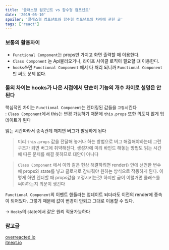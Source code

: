 ```yaml
---
title: '클래스형 컴포넌트 vs 함수형 컴포넌트'
date: '2019-05-10'
spoiler: '클래스형 컴포넌트와 함수형 컴포넌트의 차이에 관한 글'
tags: ['react']
--- 
```



### 보통의 활용차이

- `Functional Component`는 props만 가지고 화면 출력할 때 이용한다.  
 - `Class Component` 는  Api불러오거나, 라이프 사이클 로직이 필요할 떄 이용한다.  
 - `hooks`쓰면 `Functional Component` 에서 다 처리 되니까 `Functional Component`만 써도 문제 없다.  

### 둘의 차이는 hooks가 나온 시점에서 단순히 기능의 개수 차이로 설명은 안된다


 핵심적인 차이는 `Functional Component`는 렌더링된 값들을 `고정`시킨다  
: `Class Component`에서 this는 변경 가능하기 때문에 `this.props` 또한 의도치 않게 업데이트가 된다  

 읽는 시간따라서 종속관계 깨지면 버그가 발생하게 된다
 
 >미리 `this.props` 값을 전달해 놓거나 하는 방법으로 버그 해결해야하는데 그런 구조가 되면 버그에 취약해진다, 생성자에 미리 바인드 해놓는 방법도 읽는 시간에 따른 문제를 해결 못하므로 대안이 아니다

 >`Class Component` 에서 이와 같은 현상 해결하려면 render() 안에 선언한 변수에 props와 state를 넣고 클로저로 감싸줘야 원하는 방식으로 작동하게 된다. 이렇게 하면 렌더할 때 props값을 고정시키는것! 하지만 굳이 이럴거면 클래스를 써야하는지 의문이 생긴다

`Functional Component`의 이벤트 핸들러는 업데이트 되더라도 이전의 render에 종속이 되어있다. 그렇기 때문에 값이 변경이 안되고 그대로 이용할 수 있다.

-> `Hooks`의 state에서 같은 원리 적용가능하다

### 참고글

[overreacted.io](https://overreacted.io/ko/how-are-function-components-different-from-classes/)  
[itnext.io](https://itnext.io/react-component-class-vs-stateless-component-e3797c7d23ab)  